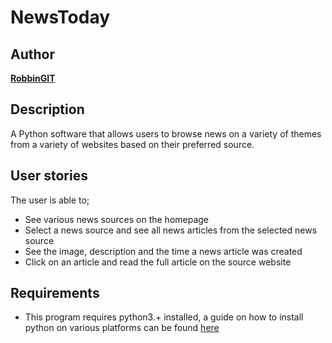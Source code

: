 # NewsToday

## Author

[**RobbinGIT**](https://github.com/RobbinGIT)

## Description

A Python software that allows users to browse news on a variety of themes from a variety of websites based on their preferred source.

## User stories

The user is able to; 
* See various news sources on the homepage
* Select a news source and see all news articles from the selected news source
* See the image, description and the time a news article was created
* Click on an article and read the full article on the source website

## Requirements

* This program requires python3.+ installed, a guide on how to install python on various platforms can be found [here](https://www.python.org/)
